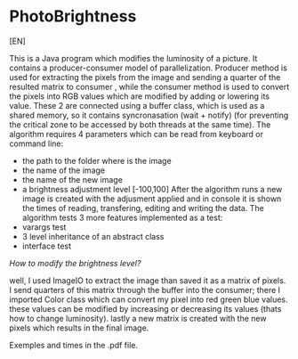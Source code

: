 # PhotoBrightness
[EN]

This is a Java program which modifies the luminosity of a picture. It contains a producer-consumer model of parallelization. Producer method is used for extracting the pixels from
the image and sending a quarter of the resulted matrix to consumer , while the consumer method is used to convert the pixels into RGB values which are modified by adding or lowering
its value. These 2 are connected using a buffer class, which is used as a shared memory, so it contains syncronasation (wait + notify) (for preventing the critical zone to be 
accessed by both threads at the same time).
The algorithm requires 4 parameters which can be read from keyboard or command line: 
  - the path to the folder where is the image
  - the name of the image
  - the name of the new image
  - a brightness adjustment level [-100,100]
After the algorithm runs a new image is created with the adjusment applied and in console it is shown the times of reading, transfering, editing and writing the data.
The algorithm tests 3 more features implemented as a test:
  - varargs test
  - 3 level inheritance of an abstract class
  - interface test
  
*How to modify the brightness level?*

well, I used ImageIO to extract the image than saved it as a matrix of pixels. I send quarters of this matrix through the buffer into the consumer; there I imported Color class
which can convert my pixel into red green blue values. these values can be modified by increasing or decreasing its values (thats how to change  luminosity). lastly a new matrix is
created with the new pixels which results in the final image.

Exemples and times in the .pdf file.
